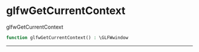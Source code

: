 # glfwGetCurrentContext
glfwGetCurrentContext

```php
function glfwGetCurrentContext() : \GLFWwindow
```

---
     